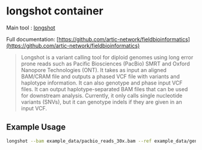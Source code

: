 # longshot container

Main tool : [longshot](https://github.com/pjedge/longshot)

Full documentation: [https://github.com/artic-network/fieldbioinformatics](https://github.com/artic-network/fieldbioinformatics)

> Longshot is a variant calling tool for diploid genomes using long error prone reads such as Pacific Biosciences (PacBio) SMRT and Oxford Nanopore Technologies (ONT). It takes as input an aligned BAM/CRAM file and outputs a phased VCF file with variants and haplotype information. It can also genotype and phase input VCF files. It can output haplotype-separated BAM files that can be used for downstream analysis. Currently, it only calls single nucleotide variants (SNVs), but it can genotype indels if they are given in an input VCF.

## Example Usage

```bash
longshot --bam example_data/pacbio_reads_30x.bam --ref example_data/genome.fa --out example_data/longshot_output.vcf
```
